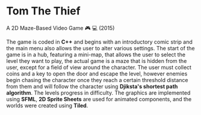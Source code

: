 # Tom The Thief
A 2D Maze-Based Video Game 🎮 💻 (2015)

The game is coded in **C++** and begins with an introductory comic strip and the main menu also allows the user to alter various settings. The start of the game is in a hub, featuring a mini-map, that allows the user to select the level they want to play, the actual game is a maze that is hidden from the user, except for a field of view around the character. The user must collect coins and a key to open the door and escape the level, however enemies begin chasing the character once they reach a certain threshold distance from them and will follow the character using **Djiksta's shortest path algorithm**. The levels progress in difficulty. The graphics are implemented using **SFML**, **2D Sprite Sheets** are used for animated components, and the worlds were created using **Tiled**.
